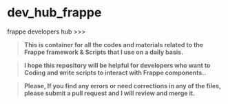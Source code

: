 # dev_hub_frappe
frappe developers hub >>>


> **This is container for all the codes and materials related to the Frappe framework & Scripts that I use on a daily basis.**

> **I hope this repository will be helpful for developers who want to Coding and write scripts to interact with Frappe components..**

> **Please, If you find any errors or need corrections in any of the files, please submit a pull request and I will review and merge it.**
